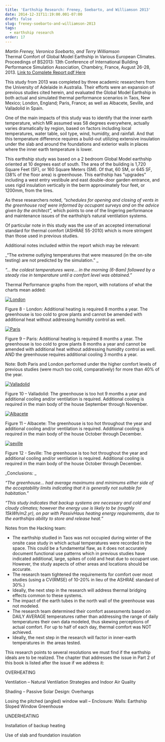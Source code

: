 ```yaml
---
title: 'Earthship Research: Freney, Soebarto, and Williamson 2013'
date: 2014-12-31T11:19:00.001-07:00
draft: false
slug: freney-soebarto-and-williamson-2013
tags:
  - earthship research
order: 17
---
```


_Martin Freney, Veronica Soebarto, and Terry Williamson_  
Thermal Comfort of Global Model Earthship in Various European Climates. Proceedings of BS2013: 13th Conference of International Building Performance Simulation Association, Chambéry, France, August 26-28, 2013. [Link to Complete Report pdf Here](http://www.archinia.com/images/stories/pdfs/earthshipresearch/FreneySoebartoWilliamson2013.pdf)  

This study from 2013 was completed by three academic researchers from the University of Adelaide in Australia. Their efforts were an expansion of previous studies cited herein, and evaluated the Global Model Earthship in both actual and simulated thermal performance scenarios in Taos, New Mexico; London, England; Paris, France; as well as Albacete, Seville, and Valladolid in Spain.  

One of the main impacts of this study was to identify that the inner earth temperature, which MR assumed was 58 degrees everywhere, actually varies dramatically by region, based on factors including local temperatures, water table, soil type, wind, humidity, and rainfall. And that this temperature difference requires a build-out utilizing extensive insulation under the slab and around the foundations and exterior walls in places where the inner earth temperature is lower.  

This earthship study was based on a 2 bedroom Global Model earthship oriented at 10 degrees east of south. The area of the building is 1,720 Square Feet (SF), or 160 Square Meters (SM). Of that, 60 SM, or 645 SF, (38% of the floor area) is greenhouse. This earthship has “upgrades” including a west entry vestibule and east double-door garden entrance, and uses rigid insulation vertically in the berm approximately four feet, or 1200mm, from the tires.  

As these researchers noted, _“schedules for opening and closing of vents in the greenhouse roof were informed by occupant surveys and on the advice given by the architect”,_ which points to one of the lingering performance and maintenance issues of the earthship’s natural ventilation systems.  

Of particular note in this study was the use of an accepted international standard for thermal comfort (ASHRAE 55-2010) which is more stringent than those used in previous studies.  

Additional notes included within the report which may be relevant:  

_“The extreme outlying temperatures that were measured (in the on-site testing) are not predicted by the simulation.” _  

_“… the coldest temperatures were… in the morning (6-8am) followed by a steady rise in temperature until a comfort level was obtained.”_  

Thermal Performance graphs from the report, with notations of what the charts mean added:  


[![London](https://lh6.ggpht.com/-hklAai5FHRk/VKQ9KaEQVPI/AAAAAAAAJKc/2Lp_qf1AEwg/London_thumb.jpg?imgmax=800 "London")](/images/blog/legacy/London2.jpg)


Figure 8 - London: Additional heating is required 8 months a year. The greenhouse is too cold to grow plants and cannot be amended with additional heat without addressing humidity control as well.  


[![Paris](https://lh5.ggpht.com/-7Vnfk-Zp-BE/VKQ9LW9761I/AAAAAAAAJKs/TiegIX4aLvI/Paris_thumb.jpg?imgmax=800 "Paris")](/images/blog/legacy/Paris2.jpg)


Figure 9 – Paris: Additional heating is required 8 months a year. The greenhouse is too cold to grow plants 8 months a year and cannot be amended with additional heat without addressing humidity control as well. AND the greenhouse requires additional cooling 3 months a year.  

Note: Both Paris and London performed under the higher comfort levels of previous studies (were much too cold, comparatively) for more than 40% of the year.  


[![Valladolid](https://lh6.ggpht.com/-1BiIFt4h4xY/VKQ9Mu7DEsI/AAAAAAAAJK4/_YwQ7Te5tds/Valladolid_thumb.jpg?imgmax=800 "Valladolid")](/images/blog/legacy/Valladolid2.jpg)


Figure 10 – Valladolid: The greenhouse is too hot 9 months a year and additional cooling and/or ventilation is required. Additional cooling is required in the main body of the house September through November.  


[![Albacete](https://lh5.ggpht.com/-sHVKDexc1Eg/VKQ9ONrA4_I/AAAAAAAAJLI/QsMz79A3b2Y/Albacete_thumb.jpg?imgmax=800 "Albacete")](/images/blog/legacy/Albacete2.jpg)


Figure 11 – Albacete: The greenhouse is too hot throughout the year and additional cooling and/or ventilation is required. Additional cooling is required in the main body of the house October through December.  


[![seville](https://lh4.ggpht.com/-LBRY3Mdu04s/VKQ9PEmv8FI/AAAAAAAAJLY/ZbR04ZfSSBE/seville_thumb.jpg?imgmax=800 "seville")](/images/blog/legacy/seville2.jpg)

Figure 12 - Seville: The greenhouse is too hot throughout the year and additional cooling and/or ventilation is required. Additional cooling is required in the main body of the house October through December.  

_Conclusions: _  

_“The greenhouse... had average maximums and minimums either side of the acceptability limits indicating that it is generally not suitable for habitation.”_  

_“This study indicates that backup systems are necessary and cold and cloudy climates; however the energy use is likely to be (roughly 15kWh/m2.yr), on par with PassivHaus heating energy requirements, due to the earthships ability to store and release heat.”_  

Notes from the Hacking team:  


- The earthship studied in Taos was not occupied during winter of the onsite case study in which actual temperatures were recorded in the space. This could be a fundamental flaw, as it does not accurately document functional use patterns which in previous studies have indicated additional, large, spikes of cold and heat due to occupant use. However, the study aspects of other areas and locations should be accurate. 
- The research team tightened the requirements for comfort over most studies (using a CV(RMSE) of 10-20% in lieu of the ASHRAE standard of 30%.)
- Ideally, the next step in the research will address thermal bridging effects common to these systems.
- The impact of the earth tubes in the north wall of the greenhouse was not modeled.
- The research team determined their comfort assessments based on DAILY AVERAGE temperatures rather than addressing the range of daily temperatures their own data modeled, thus skewing perceptions of actual comfort. For up to half of each day, thermal comfort was NOT achieved.
- Ideally, the next step in the research will factor in inner-earth temperatures in  the areas tested.



This research points to several resolutions we must find if the earthship ideals are to be realized. The chapter that addresses the issue in Part 2 of this book is listed after the issue if we address it:  



OVERHEATING



Ventilation – Natural Ventilation Strategies and Indoor Air Quality

Shading – Passive Solar Design: Overhangs

Losing the pitched (angled) window wall – Enclosure: Walls: Earthship Sloped Window Greenhouse



UNDERHEATING



Installation of backup heating

Use of slab and foundation insulation
